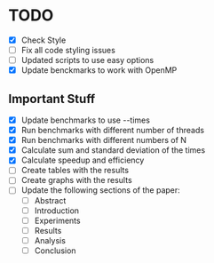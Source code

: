 # TODO

- [x] Check Style
- [ ] Fix all code styling issues
- [ ] Updated scripts to use easy options
- [x] Update benckmarks to work with OpenMP

## Important Stuff

- [x] Update benchmarks to use --times
- [x] Run benchmarks with different number of threads
- [x] Run benchmarks with different numbers of N
- [x] Calculate sum and standard deviation of the times
- [x] Calculate speedup and efficiency
- [ ] Create tables with the results
- [ ] Create graphs with the results
- [ ] Update the following sections of the paper:
  - [ ] Abstract
  - [ ] Introduction
  - [ ] Experiments
  - [ ] Results
  - [ ] Analysis
  - [ ] Conclusion
